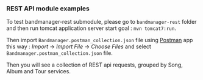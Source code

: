 ### REST API module examples

To test bandmanager-rest submodule, please go to ```bandmanager-rest``` folder and then run tomcat application server start goal : ```mvn tomcat7:run```. 

Then import ```Bandmanager.postman_collection.json``` file using [Postman](https://www.getpostman.com) app this way : *Import* -> *Import File* -> *Choose Files* and select ```Bandmanager.postman_collection.json``` file.

Then you will see a collection of REST api requests, grouped
by Song, Album and Tour services.
